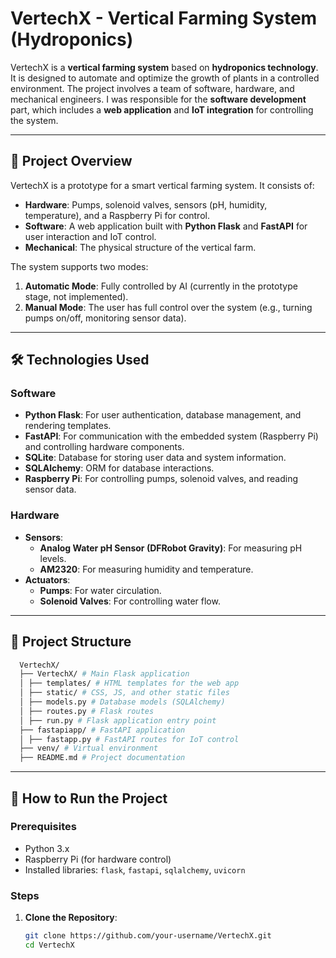# VertechX - Vertical Farming System (Hydroponics)

VertechX is a **vertical farming system** based on **hydroponics technology**. It is designed to automate and optimize the growth of plants in a controlled environment. The project involves a team of software, hardware, and mechanical engineers. I was responsible for the **software development** part, which includes a **web application** and **IoT integration** for controlling the system.

---

## 🚀 Project Overview

VertechX is a prototype for a smart vertical farming system. It consists of:
- **Hardware**: Pumps, solenoid valves, sensors (pH, humidity, temperature), and a Raspberry Pi for control.
- **Software**: A web application built with **Python Flask** and **FastAPI** for user interaction and IoT control.
- **Mechanical**: The physical structure of the vertical farm.

The system supports two modes:
1. **Automatic Mode**: Fully controlled by AI (currently in the prototype stage, not implemented).
2. **Manual Mode**: The user has full control over the system (e.g., turning pumps on/off, monitoring sensor data).

---

## 🛠️ Technologies Used

### Software
- **Python Flask**: For user authentication, database management, and rendering templates.
- **FastAPI**: For communication with the embedded system (Raspberry Pi) and controlling hardware components.
- **SQLite**: Database for storing user data and system information.
- **SQLAlchemy**: ORM for database interactions.
- **Raspberry Pi**: For controlling pumps, solenoid valves, and reading sensor data.

### Hardware
- **Sensors**:
  - **Analog Water pH Sensor (DFRobot Gravity)**: For measuring pH levels.
  - **AM2320**: For measuring humidity and temperature.
- **Actuators**:
  - **Pumps**: For water circulation.
  - **Solenoid Valves**: For controlling water flow.

---

## 📂 Project Structure
```bash
  VertechX/
  ├── VertechX/ # Main Flask application
  │ ├── templates/ # HTML templates for the web app
  │ ├── static/ # CSS, JS, and other static files
  │ ├── models.py # Database models (SQLAlchemy)
  │ ├── routes.py # Flask routes
  │ ├── run.py # Flask application entry point
  ├── fastapiapp/ # FastAPI application
  │ ├── fastapp.py # FastAPI routes for IoT control
  ├── venv/ # Virtual environment
  ├── README.md # Project documentation
```
---

## 🚀 How to Run the Project

### Prerequisites
- Python 3.x
- Raspberry Pi (for hardware control)
- Installed libraries: `flask`, `fastapi`, `sqlalchemy`, `uvicorn`

### Steps
1. **Clone the Repository**:
   ```bash
   git clone https://github.com/your-username/VertechX.git
   cd VertechX
